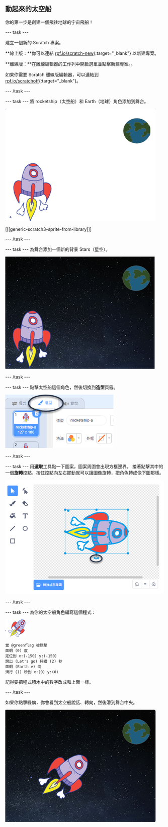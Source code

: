 ## 動起來的太空船

你的第一步是創建一個飛往地球的宇宙飛船！

\--- task \---

建立一個新的 Scratch 專案。

**線上版：**你可以連結 [rpf.io/scratch-new](http://rpf.io/scratchon){:target="_blank"} 以新建專案。

**離線版：**在離線編輯器的工作列中開啟選單並點擊新建專案。。

如果你需要 Scratch 離線版編輯器，可以連結到 [rpf.io/scratchoff](http://rpf.io/scratchoff){:target="_blank"}。

\--- /task \---

\--- task \--- 將 rocketship（太空船）和 Earth（地球）角色添加到舞台。

![太空船和地球角色](images/space-sprites.png)

[[[generic-scratch3-sprite-from-library]]]

\--- /task \---

\--- task \--- 為舞台添加一個新的背景 Stars（星空）。

![一個太空背景](images/space-backdrop.png)

\--- /task \---

\--- task \--- 點擊太空船這個角色，然後切換到**造型**頁籤。

![角色造型](images/space-costume.png)

\--- /task \---

\--- task \--- 用**選取**工具點一下圖案，圖案周圍會出現方框邊界。 接著點擊其中的一個**旋轉**控點，按住控點向左右擺動就可以讓圖像旋轉，把角色轉成像下圖那樣。

![旋轉一個造型](images/space-rotate.png)

\--- /task \---

\--- task \--- 為你的太空船角色編寫這個程式：

![太空船角色](images/sprite-spaceship.png)

```blocks3
當 @greenflag 被點擊
面朝 (0) 度
定位到 x:(-150) y:(-150)
說出 (Let's go) 持續 (2) 秒
面朝 (Earth v) 向
滑行 (1) 秒到 x:(0) y:(0)
```

記得要把程式積木中的數字改成和上面一樣。

\--- /task \---

如果你點擊綠旗，你會看到太空船說話、轉向，然後滑到舞台中央。

![測試太空船動畫](images/space-animate-stage.png)